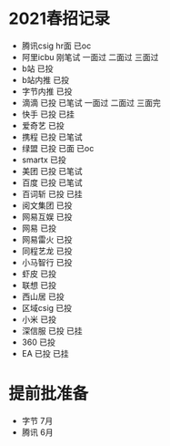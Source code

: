 
# 2021春招记录
- 腾讯csig hr面 已oc
- 阿里icbu 刚笔试 一面过 二面过 三面过
- b站 已投
- b站内推 已投
- 字节内推 已投
- 滴滴 已投 已笔试 一面过 二面过 三面完
- 快手 已投 已挂
- 爱奇艺 已投
- 携程 已投 已笔试
- 绿盟 已投 已面 已oc
- smartx 已投
- 美团 已投 已笔试
- 百度 已投 已笔试
- 百词斩 已投 已挂
- 阅文集团 已投
- 网易互娱 已投
- 网易 已投
- 网易雷火 已投
- 同程艺龙 已投
- 小马智行 已投
- 虾皮 已投
- 联想 已投
- 西山居 已投
- 区域csig 已投
- 小米 已投
- 深信服 已投 已挂
- 360 已投
- EA 已投 已挂
# 提前批准备
- 字节 7月
- 腾讯 6月